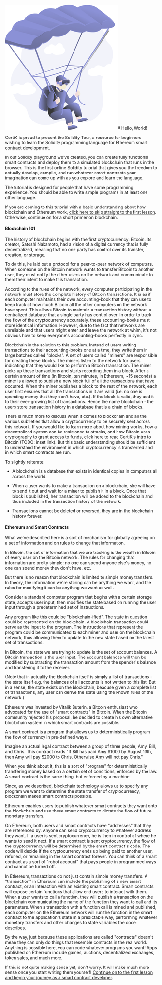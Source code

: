 ![Image of Parachuate](/static/assets/parachute.png)# Hello, World!

CertiK is proud to present the Solidity Tour, a resource for beginners wishing to learn the Solidity programming language for Ethereum smart contract development.

In our Solidity playground we've created, you can create fully functional smart contracts and deploy them to a simulated blockchain that runs in the browser. This is the first online Solidity tutorial that gives you the freedom to actually develop, compile, and run whatever  smart contracts your imagination can come up with as you explore and learn the language.

The tutorial is designed for people that have some programming experience. You should be able to write simple programs in at least one other language.

If you are coming to this tutorial with a basic understanding about how blockchain and Ethereum work, [click here to skip straight to the first lesson](./2). Otherwise, continue on for a short primer on blockchain.

#### Blockchain 101

The history of blockchain begins with the first cryptocurrency: Bitcoin. Its creator, Satoshi Nakamoto, had a vision of a digital currency that is fully decentralized, meaning that no one party has control over its transfer, creation, or storage.

To do this, he laid out a protocol for a peer-to-peer network of computers. When someone on the Bitcoin network wants to transfer Bitcoin to another user, they must notify the other users on the network and communicate to them their intent to make this transaction.

According to the rules of the network, every computer participating in the network must store the complete history of Bitcoin transactions. It is as if each computer maintains their own accounting-book that they can use to keep track of how much Bitcoin all the other computers on the network have spent. This allows Bitcoin to maintain a transaction history without a centralized database that a single party has control over. In order to track the flow of the cryptocurrency accurately, these accounting-books must store identical information. However, due to the fact that networks are unreliable and that users might enter and leave the network at whim, it's not obvious how to keep everyone's accounting-books perfectly in sync.

Blockchain is the solution to this problem. Instead of users writing transactions to their accounting-books one at a time, they write them in large batches called "blocks". A set of users called "miners" are responsible for creating these blocks. The miners listen to the network for users indicating that they would like to perform a Bitcoin transaction. The miner picks up these transactions and starts recording them in a block. After a certain amount of time (in Bitcoin, ten minutes, in Ethereum, ~15 seconds) a miner is allowed to publish a new block full of all the transactions that have occurred. When the miner publishes a block to the rest of the network, each user first ensures that all the transactions in it are valid (i.e. no one is spending money that they don't have, etc.). If the block is valid, they add it to their ever-growing list of transactions. Hence the name blockchain - the users store transaction history in a database that is a chain of blocks.

There is much more to discuss when it comes to blockchain and all the various subtleties that allow a cryptocurrency to be securely sent across this network. If you would like to learn more about how mining works, how a decentralized system can be resistance to attacks, and how Bitcoin uses cryptography to grant access to funds, click here to read CertiK's intro to Bitcoin (TODO: inset link). But this basic understanding should be sufficient to understand the environment in which cryptocurrency is transferred and in which smart contracts are run.

To slightly reiterate:

- A blockchain is a database that exists in identical copies in computers all across the world.

- When a user wants to make a transaction on a blockchain, she will have to send it out and wait for a miner to publish it in a block. Once that block is published, her transaction will be added to the blockchain and thus included in the transaction history of the network.

- Transactions cannot be deleted or reversed, they are in the blockchain history forever.

#### Ethereum and Smart Contracts

What we've described here is a sort of mechanism for globally agreeing on a set of information and on rules to change that information.

In Bitcoin, the set of information that we are tracking is the wealth in Bitcoin of every user on the Bitcoin network. The rules for changing that information are pretty simple: no one can spend anyone else's money, no one can spend money they don't have, etc.

But there is no reason that blockchain is limited to simple money transfers. In theory, the information we're storing can be anything we want, and the rules for modifying it can be anything we want as well.

Consider a standard computer program that begins with a certain storage state, accepts user input, then modifies the state based on running the user input through a predetermined set of instructions.

Any program like this could be "blockchain-ified". The state in question could be represented on the blockchain. A blockchain transaction could serve as the input to the program. The instructions that represent the program could be communicated to each miner and user on the blockchain network, thus allowing them to update to the new state based on the latest set of transactions.

In Bitcoin, the state we are trying to update is the set of account balances. A Bitcoin transaction is the user input. The account balances will then be modified by subtracting the transaction amount from the spender's balance and transfering it to the receiver.

(Note that in actuality the blockchain itself is simply a list of transactions - the state itself e.g. the balances of all accounts is not written to this list. But in a sense, the state exists on the blockchain, beacuse given a complete list of transactions, any user can derive the state using the known rules of the network.)

Ethereum was invented by Vitalik Buterin, a Bitcoin enthusiast who advocated for the use of "smart contracts" in Bitcoin. When the Bitcoin community rejected his proposal, he decided to create his own alternative blockchain system in which smart contracts are possible.

A smart contract is a program that allows us to deterministically program the flow of currency in pre-defined ways.

Imagine an actual legal contract between a group of three people, Amy, Bill, and Chris. This contract reads "If Bill has paid Amy $1000 by August 13th, then Amy will pay $2000 to Chris. Otherwise Amy will not pay Chris."

When you think about it, this is a sort of "program" for deterministically transfering money based on a certain set of conditions, enforced by the law. A smart contract is the same thing, but enforced by a machine.

Since, as we described, blockchain technology allows us to specify any program we want to determine the state transfer of cryptocurrency, blockchain makes smart contracts possible.

Ethereum enables users to publish whatever smart contracts they want onto the blockchain and use these smart contracts to dictate the flow of future monetary transfers.

On Ethereum, both users and smart contracts have "addresses" that they are referenced by. Anyone can send cryptocurrency to whatever address they want. If a user is sent cryptocurrency, he is then in control of where he wants to send it next. If a smart contract is sent cryptocurrency, the flow of the cryptocurrency will be determined by the smart contract's code. The code will decide if the cryptocurrency ends up being paid to another user, refuned, or remaining in the smart contract forever. You can think of a smart contract as a sort of "robot account" that pays people in programmed ways and cannot be turned off.

In Ethereum, transactions do not just contain simple money transfers. A "transaction" in Ethereum can include the publishing of a new smart contract, or an interaction with an existing smart contract. Smart contracts will expose certain functions that allow end users to interact with them. When a user wants to call a function, they will publish a transaction on the blockchain communicating the name of the function they want to call and its parameters.  When a transaction with a function call is mined and published, each computer on the Ethereum network will run the function in the smart contract to the application's state in a predictable way, performing whatever monetary transfers and other changes to state variables the code describes.

By the way, just because these applications are called "contracts" doesn't mean they can only do things that resemble contracts in the real world. Anything is possible here, you can code whatever programs you want! Apps published on Ethereum include games, auctions, decentralized exchanges, token sales, and much more.

If this is not quite making sense yet, don't worry. It will make much more sense once you start writing them yourself! [Continue on to the first lesson and begin your journey as a smart contract developer](./2).

